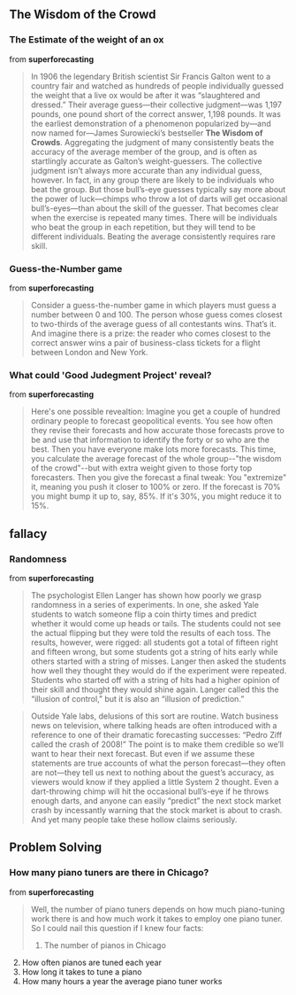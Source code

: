 ## The Wisdom of the Crowd

### The Estimate of the weight of an ox
from **superforecasting**
> In 1906 the legendary British scientist Sir Francis Galton went to a country fair and watched as hundreds of people individually guessed the weight that a live ox would be after it was “slaughtered and dressed.” Their average guess—their collective judgment—was 1,197 pounds, one pound short of the correct answer, 1,198 pounds. It was the earliest demonstration of a phenomenon popularized by—and now named for—James Surowiecki’s bestseller **The Wisdom of Crowds**. Aggregating the judgment of many consistently beats the accuracy of the average member of the group, and is often as startlingly accurate as Galton’s weight-guessers. The collective judgment isn’t always more accurate than any individual guess, however. In fact, in any group there are likely to be individuals who beat the group. But those bull’s-eye guesses typically say more about the power of luck—chimps who throw a lot of darts will get occasional bull’s-eyes—than about the skill of the guesser. That becomes clear when the exercise is repeated many times. There will be individuals who beat the group in each repetition, but they will tend to be different individuals. Beating the average consistently requires rare skill.

### Guess-the-Number game
from **superforecasting**
> Consider a guess-the-number game in which players must guess a number between 0 and 100. The person whose guess comes closest to two-thirds of the average guess of all contestants wins. That’s it. And imagine there is a prize: the reader who comes closest to the correct answer wins a pair of business-class tickets for a flight between London and New York.

### What could 'Good Judegment Project' reveal?
from **superforecasting**

> Here's one possible revealtion: Imagine you get a couple of hundred ordinary people to forecast geopolitical events. You see how often they revise their forecasts and how accurate those forecasts prove to be and use that information to identify the forty or so who are the best. Then you have everyone make lots more forecasts. This time, you calculate the average forecast of the whole group--"the wisdom of the crowd"--but with extra weight given to those forty top forecasters. Then you give the forecast a final tweak: You "extremize" it, meaning you push it closer to 100% or zero. If the forecast is 70% you might bump it up to, say, 85%. If it's 30%, you might reduce it to 15%.

## fallacy

### Randomness
from **superforecasting**
> The psychologist Ellen Langer has shown how poorly we grasp randomness in a series of experiments. In one, she asked Yale students to watch someone flip a coin thirty times and predict whether it would come up heads or tails. The students could not see the actual flipping but they were told the results of each toss. The results, however, were rigged: all students got a total of fifteen right and fifteen wrong, but some students got a string of hits early while others started with a string of misses. Langer then asked the students how well they thought they would do if the experiment were repeated. Students who started off with a string of hits had a higher opinion of their skill and thought they would shine again. Langer called this the “illusion of control,” but it is also an “illusion of prediction.”

> Outside Yale labs, delusions of this sort are routine. Watch business news on television, where talking heads are often introduced with a reference to one of their dramatic forecasting successes: “Pedro Ziff called the crash of 2008!” The point is to make them credible so we’ll want to hear their next forecast. But even if we assume these statements are true accounts of what the person forecast—they often are not—they tell us next to nothing about the guest’s accuracy, as viewers would know if they applied a little System 2 thought. Even a dart-throwing chimp will hit the occasional bull’s-eye if he throws enough darts, and anyone can easily “predict” the next stock market crash by incessantly warning that the stock market is about to crash. And yet many people take these hollow claims seriously.

## Problem Solving

### How many piano tuners are there in Chicago?
from **superforecasting**
>Well, the number of piano tuners depends on how much piano-tuning work there is and how much work it takes to employ one piano tuner. So I could nail this question if I knew four facts: 
> 1. The number of pianos in Chicago 
2. How often pianos are tuned each year 
3. How long it takes to tune a piano 
4. How many hours a year the average piano tuner works

